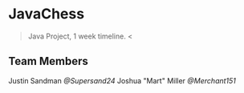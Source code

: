 # JavaChess
>Java Project, 1 week timeline.
<
## Team Members
Justin Sandman *@Supersand24*
Joshua "Mart" Miller *@Merchant151*
